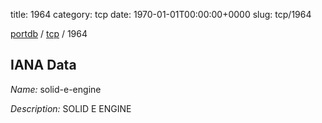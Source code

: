 title: 1964
category: tcp
date: 1970-01-01T00:00:00+0000
slug: tcp/1964

[portdb](/) / [tcp](/category/tcp.html) / 1964


## IANA Data

_Name:_ solid-e-engine

_Description:_ SOLID E ENGINE


